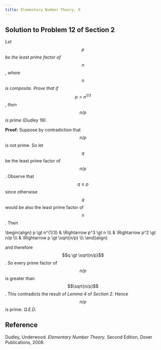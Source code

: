 ```yaml
---
title: Elementary Number Theory, 9
---
```


## Solution to Problem 12 of Section 2

*Let $$p$$ be the least prime factor of $$n$$, where $$n$$ is composite. Prove that if $$p > n^{1/3}$$, then $$n/p$$ is prime (Dudley 19).*

**Proof:** Suppose by contradiction that $$n/p$$ is not prime. So let $$q$$ be the least prime factor of $$n/p$$. Observe that $$q \geq p$$ since otherwise $$q$$ would be also the least prime factor of $$n$$. Then

\begin{align}
p \gt n^{1/3} & \Rightarrow p^3 \gt n \\\\\\
              & \Rightarrow p^2 \gt n/p \\\\\\
	      & \Rightarrow p \gt \sqrt{n/p} \\\\\\
\end{align}

and therefore $$q \gt \sqrt{n/p}$$. So every prime factor of $$n/p$$ is greater than $$\sqrt{n/p}$$. This contradicts the result of *Lemma 4* of *Section 2*. Hence $$n/p$$ is prime. *Q.E.D.*

## Reference

Dudley, Underwood. *Elementary Number Theory*. Second Edition, Dover Publications, 2008.
